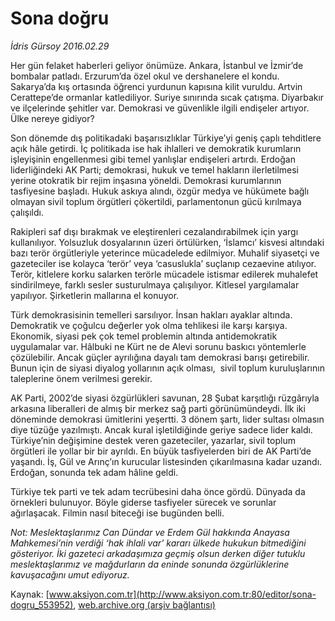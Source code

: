 # Sona doğru

*İdris Gürsoy 2016.02.29*

<div class="pNewsDetailMainContent ctx_content" itemprop="articleBody">
 <p>
  Her gün felaket haberleri geliyor önümüze. Ankara, İstanbul ve İzmir’de bombalar patladı. Erzurum’da özel okul ve dershanelere el kondu. Sakarya’da kış ortasında öğrenci yurdunun kapısına kilit vuruldu. Artvin Cerattepe’de ormanlar katlediliyor. Suriye sınırında sıcak çatışma. Diyarbakır ve ilçelerinde şehitler var. Demokrasi ve güvenlikle ilgili endişeler artıyor. Ülke nereye gidiyor?
 </p>
 <p>
  Son dönemde dış politikadaki başarısızlıklar Türkiye’yi geniş çaplı tehditlere açık hâle getirdi. İç politikada ise hak ihlalleri ve demokratik kurumların işleyişinin engellenmesi gibi temel yanlışlar endişeleri artırdı. Erdoğan liderliğindeki AK Parti; demokrasi, hukuk ve temel hakların ilerletilmesi yerine otokratik bir rejim inşasına yöneldi. Demokrasi kurumlarının tasfiyesine başladı. Hukuk askıya alındı, özgür medya ve hükümete bağlı olmayan sivil toplum örgütleri çökertildi, parlamentonun gücü kırılmaya çalışıldı.
 </p>
 <p>
  Rakipleri saf dışı bırakmak ve eleştirenleri cezalandırabilmek için yargı kullanılıyor. Yolsuzluk dosyalarının üzeri örtülürken, ‘İslamcı’ kisvesi altındaki bazı terör örgütleriyle yeterince mücadelede edilmiyor. Muhalif siyasetçi ve gazeteciler ise kolayca ‘terör’ veya ‘casuslukla’ suçlanıp cezaevine atılıyor. Terör, kitlelere korku salarken terörle mücadele istismar edilerek muhalefet sindirilmeye, farklı sesler susturulmaya çalışılıyor. Kitlesel yargılamalar yapılıyor. Şirketlerin mallarına el konuyor.
 </p>
 <p>
  Türk demokrasisinin temelleri sarsılıyor. İnsan hakları ayaklar altında. Demokratik ve çoğulcu değerler yok olma tehlikesi ile karşı karşıya. Ekonomik, siyasi pek çok temel problemin altında antidemokratik uygulamalar var. Hâlbuki ne Kürt ne de Alevi sorunu baskıcı yöntemlerle çözülebilir. Ancak güçler ayrılığına dayalı tam demokrasi barışı getirebilir. Bunun için de siyasi diyalog yollarının açık olması,  sivil toplum kuruluşlarının taleplerine önem verilmesi gerekir.
 </p>
 <p>
  AK Parti, 2002’de siyasi özgürlükleri savunan, 28 Şubat karşıtlığı rüzgârıyla arkasına liberalleri de almış bir merkez sağ parti görünümündeydi. İlk iki döneminde demokrasi ümitlerini yeşertti. 3 dönem şartı, lider sultası olmasın diye tüzüğe yazılmıştı. Ancak kural işletildiğinde geriye sadece lider kaldı. Türkiye’nin değişimine destek veren gazeteciler, yazarlar, sivil toplum örgütleri ile yollar bir bir ayrıldı. En büyük tasfiyelerden biri de AK Parti’de yaşandı. İş, Gül ve Arınç’ın kurucular listesinden çıkarılmasına kadar uzandı. Erdoğan, sonunda tek adam hâline geldi.
 </p>
 <p>
  Türkiye tek parti ve tek adam tecrübesini daha önce gördü. Dünyada da örnekleri bulunuyor. Böyle giderse tasfiyeler sürecek ve sorunlar ağırlaşacak. Filmin nasıl biteceği ise bugünden belli.
 </p>
 <p>
  <em>
   Not: Meslektaşlarımız Can Dündar ve Erdem Gül hakkında Anayasa Mahkemesi’nin verdiği ‘hak ihlali var’ kararı ülkede hukukun bitmediğini gösteriyor. İki gazeteci arkadaşımıza geçmiş olsun derken diğer tutuklu meslektaşlarımız ve mağdurların da eninde sonunda özgürlüklerine kavuşacağını umut ediyoruz.
  </em>
 </p>
</div>


Kaynak: [www.aksiyon.com.tr](http://www.aksiyon.com.tr:80/editor/sona-dogru_553952), [web.archive.org (arşiv bağlantısı)](http://web.archive.org/web/20160303002714/http://www.aksiyon.com.tr:80/editor/sona-dogru_553952)
